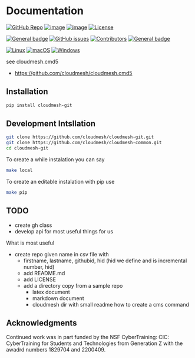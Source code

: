 Documentation
=============


[![GitHub Repo](https://img.shields.io/badge/github-repo-green.svg)](https://github.com/cloudmesh/cloudmesh-git)
[![image](https://img.shields.io/pypi/pyversions/cloudmesh-git.svg)](https://pypi.org/project/cloudmesh-git)
[![image](https://img.shields.io/pypi/v/cloudmesh-git.svg)](https://pypi.org/project/cloudmesh-git/)
[![License](https://img.shields.io/badge/License-Apache%202.0-blue.svg)](https://opensource.org/licenses/Apache-2.0)

[![General badge](https://img.shields.io/badge/Status-Production-<COLOR>.svg)](https://shields.io/)
[![GitHub issues](https://img.shields.io/github/issues/cloudmesh/cloudmesh-git.svg)](https://github.com/cloudmesh/cloudmesh-git/issues)
[![Contributors](https://img.shields.io/github/contributors/cloudmesh/cloudmesh-git.svg)](https://github.com/cloudmesh/cloudmesh-git/graphs/contributors)
[![General badge](https://img.shields.io/badge/Other-repos-<COLOR>.svg)](https://github.com/cloudmesh/cloudmesh)


[![Linux](https://img.shields.io/badge/OS-Linux-orange.svg)](https://www.linux.org/)
[![macOS](https://img.shields.io/badge/OS-macOS-lightgrey.svg)](https://www.apple.com/macos)
[![Windows](https://img.shields.io/badge/OS-Windows-blue.svg)](https://www.microsoft.com/windows)

see cloudmesh.cmd5

* https://github.com/cloudmesh/cloudmesh.cmd5


## Installation

```bash
pip install cloudmesh-git
```

## Development Intsllation

```bash
git clone https://github.com/cloudmesh/cloudmesh-git.git
git clone https://github.com/cloudmesh/cloudmesh-common.git
cd cloudmesh-git
```

To create a while instalation you can say

```bash
make local
```

To create an editable instalation with pip use

```bash
make pip
```



## TODO

* create gh class
* develop api for most useful things for us

What is most useful

* create repo given name in csv file with
  * firstname, lastname, githubid, hid (hid we define and is incremental number, hid<number>) 
  * add README.md
  * add LICENSE
  * add a directory copy from a sample repo
    * latex document
    * markdown document
    * cloudmesh dir with small readme how to create a cms command
  
## Acknowledgments

Continued work was in part funded by the NSF
CyberTraining: CIC: CyberTraining for Students and Technologies
from Generation Z with the awadrd numbers 1829704 and 2200409. 
